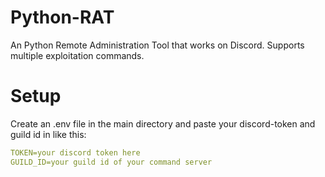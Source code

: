 # Python-RAT

An Python Remote Administration Tool that works on Discord.
Supports multiple exploitation commands.

# Setup

Create an .env file in the main directory and paste your discord-token and guild id in like this:

```yaml
TOKEN=your discord token here
GUILD_ID=your guild id of your command server
```